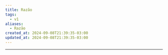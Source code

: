 ```yaml
---
title: Razão
tags:
  - v1
aliases:
  - Razão
created_at: 2024-09-08T21:39:35-03:00
updated_at: 2024-09-08T21:39:35-03:00
---
```



---

